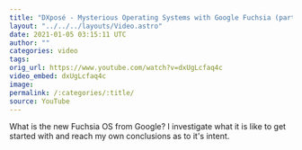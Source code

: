 ```yaml
---
title: "DXposé - Mysterious Operating Systems with Google Fuchsia (part 1)"
layout: "../../../layouts/Video.astro"
date: 2021-01-05 03:15:11 UTC
author: ""
categories: video
tags: 
orig_url: https://www.youtube.com/watch?v=dxUgLcfaq4c
video_embed: dxUgLcfaq4c
image:
permalink: /:categories/:title/
source: YouTube
---
```

What is the new Fuchsia OS from Google? I investigate what it is like to get started with and reach my own conclusions as to it's intent.